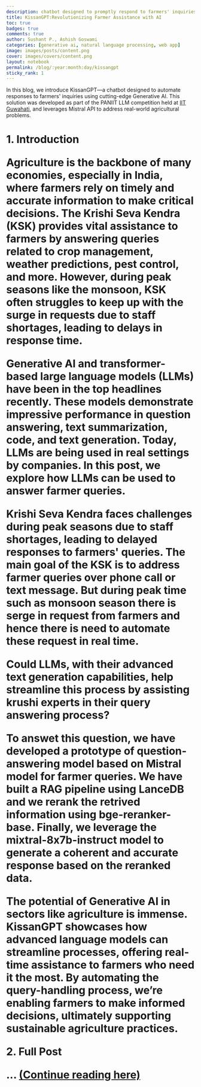```yaml
---
description: chatbot designed to promptly respond to farmers' inquiries, leveraging historical data from Krishi Seva Kendra
title: KissanGPT:Revolutionizing Farmer Assistance with AI
toc: true
badges: true
comments: true
author: Sushant P., Ashish Goswami
categories: [generative ai, natural language processing, web app]
image: images/posts/content.png
cover: images/covers/content.png
layout: notebook
permalink: /blog/:year:month:day/kissangpt
sticky_rank: 1
---
```


<p>In this blog, we introduce KissanGPT—a chatbot designed to automate responses to farmers' inquiries using cutting-edge Generative AI. This solution was developed as part of the PANIIT LLM competition held at <a href="https://www.iitg.ac.in/">IIT Guwahati</a>, and leverages Mistral API to address real-world agricultural problems. </p>

<h1 id="1.-Introduction">
1. Introduction <a class="anchor-link" href="#1.-Introduction"></a>
<p> Agriculture is the backbone of many economies, especially in India, where farmers rely on timely and accurate information to make critical decisions. The Krishi Seva Kendra (KSK) provides vital assistance to farmers by answering queries related to crop management, weather predictions, pest control, and more. However, during peak seasons like the monsoon, KSK often struggles to keep up with the surge in requests due to staff shortages, leading to delays in response time.

Generative AI and transformer-based large language models (LLMs) have been in the top headlines recently. These models demonstrate impressive performance in question answering, text summarization, code, and text generation. Today, LLMs are being used in real settings by companies. In this post, we explore how LLMs can be used to answer farmer queries.</p>

<p> Krishi Seva Kendra faces challenges during peak seasons due to staff shortages, leading to delayed responses to farmers' queries. The main goal of the KSK is to address farmer queries over phone call or text message. But during peak time such as monsoon season there is serge in request from farmers and hence there is need to automate these request in real time.</p>

<p>Could LLMs, with their advanced text generation capabilities, help streamline this process by assisting krushi experts in their query answering process?</p>

<p> 
To answet this question, we have developed a prototype of question-answering model based on Mistral model for farmer queries. We have built a RAG pipeline using LanceDB and we rerank the retrived information using bge-reranker-base. Finally, we leverage the mixtral-8x7b-instruct model to generate a coherent and accurate response based on the reranked data.
</p>

<p>
The potential of Generative AI in sectors like agriculture is immense. KissanGPT showcases how advanced language models can streamline processes, offering real-time assistance to farmers who need it the most. By automating the query-handling process, we’re enabling farmers to make informed decisions, ultimately supporting sustainable agriculture practices.
</p>

<p id="2.-Code Link">2. Full Post<a class="anchor-link" href="#2.-For a deeper dive into the project, including code and implementation details, visit our"> </a>
<p>... <a href="https://github.com/sushant-97/KisaanGPT/tree/main/"> (Continue reading here)</a></p>